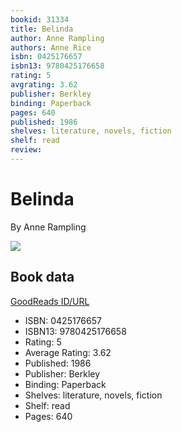 ```yaml
---
bookid: 31334
title: Belinda
author: Anne Rampling
authors: Anne Rice
isbn: 0425176657
isbn13: 9780425176658
rating: 5
avgrating: 3.62
publisher: Berkley
binding: Paperback
pages: 640
published: 1986
shelves: literature, novels, fiction
shelf: read
review: 
---
```


# Belinda

By Anne Rampling

![](https://i.gr-assets.com/images/S/compressed.photo.goodreads.com/books/1442192796l/31334._SY475_.jpg)

## Book data

[GoodReads ID/URL](https://www.goodreads.com/book/show/31334)

- ISBN: 0425176657
- ISBN13: 9780425176658
- Rating: 5
- Average Rating: 3.62
- Published: 1986
- Publisher: Berkley
- Binding: Paperback
- Shelves: literature, novels, fiction
- Shelf: read
- Pages: 640

